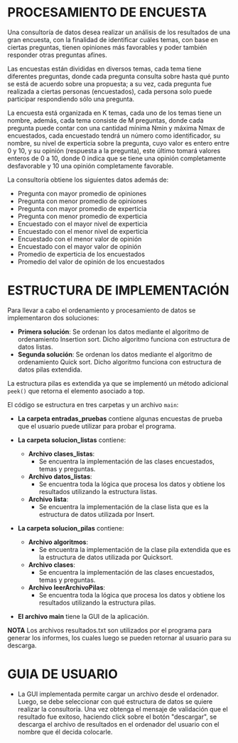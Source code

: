# **PROCESAMIENTO DE ENCUESTA**

Una consultoría de datos desea realizar un análisis de los resultados de una gran encuesta, 
con la finalidad de identificar cuáles temas, con base en ciertas preguntas, 
tienen opiniones más favorables y poder también responder otras preguntas afines.

Las encuestas están divididas en diversos temas, cada tema
tiene diferentes preguntas, donde cada pregunta consulta sobre hasta qué punto se está de
acuerdo sobre una propuesta; a su vez, cada pregunta fue realizada a ciertas personas
(encuestados), cada persona solo puede participar respondiendo sólo
una pregunta.

La encuesta está organizada en K temas, cada uno de los temas tiene un
nombre, además, cada tema consiste de M preguntas, donde cada pregunta
puede contar con una cantidad mínima Nmin y máxima Nmax de encuestados,
cada encuestado tendrá un número como identificador, su nombre, su nivel de
experticia sobre la pregunta, cuyo valor es entero entre 0 y 10, y su opinión
(respuesta a la pregunta), este último tomará valores enteros de 0 a 10, donde 0
indica que se tiene una opinión completamente desfavorable y 10 una opinión
completamente favorable.

La consultoría obtiene los siguientes datos además de:

- Pregunta con mayor promedio de opiniones
- Pregunta con menor promedio de opiniones
- Pregunta con mayor promedio de experticia
- Pregunta con menor promedio de experticia
- Encuestado con el mayor nivel de experticia
- Encuestado con el menor nivel de experticia
- Encuestado con el menor valor de opinión
- Encuestado con el mayor valor de opinión
- Promedio de experticia de los encuestados
- Promedio del valor de opinión de los encuestados

# **ESTRUCTURA DE IMPLEMENTACIÓN**

Para llevar a cabo el ordenamiento y procesamiento de datos se implementaron dos soluciones:

- **Primera solución**: Se ordenan los datos mediante el algoritmo de ordenamiento Insertion sort. Dicho algoritmo funciona con estructura de datos listas.
- **Segunda solución**: Se ordenan los datos mediante el algoritmo de ordenamiento Quick sort. Dicho algoritmo funciona con estructura de datos pilas extendida.

La estructura pilas es extendida ya que se implementó un método adicional `peek()` que retorna el elemento asociado a top.

El código se estructura en tres carpetas y un archivo `main`:

- **La carpeta entradas_pruebas** contiene algunas encuestas de prueba que el usuario puede utilizar para probar el programa.

- **La carpeta solucion_listas** contiene:
  - **Archivo clases_listas**:
    - Se encuentra la implementación de las clases encuestados, temas y preguntas.
  - **Archivo datos_listas**:
    - Se encuentra toda la lógica que procesa los datos y obtiene los resultados utilizando la estructura listas.
  - **Archivo lista**:
    - Se encuentra la implementación de la clase lista que es la estructura de datos utilizada por Insert.

- **La carpeta solucion_pilas** contiene:
  - **Archivo algoritmos**:
    - Se encuentra la implementación de la clase pila extendida que es la estructura de datos utilizada por Quicksort.
  - **Archivo clases**:
    - Se encuentra la implementación de las clases encuestados, temas y preguntas.
  - **Archivo leerArchivoPilas**:
    - Se encuentra toda la lógica que procesa los datos y obtiene los resultados utilizando la estructura pilas.

- **El archivo main** tiene la GUI de la aplicación.
  
**NOTA**
Los archivos resultados.txt son utilizados por el programa para generar los informes, los cuales luego se pueden retornar al usuario para su descarga.

# **GUIA DE USUARIO**
- La GUI implementada permite cargar un archivo desde el ordenador. Luego, se debe seleccionar con qué estructura de datos
  se quiere realizar la consultoría. Una vez obtenga el mensaje de validación que el resultado fue exitoso, haciendo click sobre el botón
  "descargar", se descarga el archivo de resultados en el ordenador del usuario con el nombre que él decida colocarle.





    
    
      


